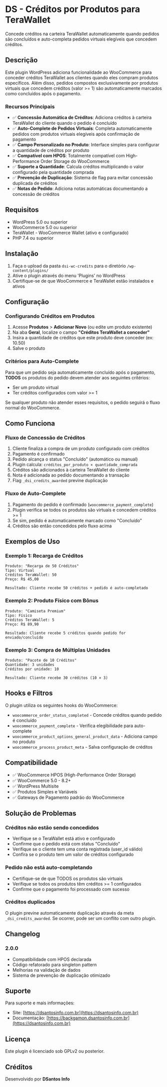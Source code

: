 # DS - Créditos por Produtos para TeraWallet

Concede créditos na carteira TeraWallet automaticamente quando pedidos são concluídos e auto-completa pedidos virtuais elegíveis que concedem créditos.

## Descrição

Este plugin WordPress adiciona funcionalidade ao WooCommerce para conceder créditos TeraWallet aos clientes quando eles compram produtos específicos. Além disso, pedidos compostos exclusivamente por produtos virtuais que concedem créditos (valor >= 1) são automaticamente marcados como concluídos após o pagamento.

### Recursos Principais

- ✅ **Concessão Automática de Créditos**: Adiciona créditos à carteira TeraWallet do cliente quando o pedido é concluído
- ✅ **Auto-Complete de Pedidos Virtuais**: Completa automaticamente pedidos com produtos virtuais elegíveis após confirmação de pagamento
- ✅ **Campo Personalizado no Produto**: Interface simples para configurar a quantidade de créditos por produto
- ✅ **Compatível com HPOS**: Totalmente compatível com High-Performance Order Storage do WooCommerce
- ✅ **Suporte a Quantidade**: Calcula créditos multiplicando o valor configurado pela quantidade comprada
- ✅ **Prevenção de Duplicação**: Sistema de flag para evitar concessão duplicada de créditos
- ✅ **Notas de Pedido**: Adiciona notas automáticas documentando a concessão de créditos

## Requisitos

- WordPress 5.0 ou superior
- WooCommerce 5.0 ou superior
- TeraWallet - WooCommerce Wallet (ativo e configurado)
- PHP 7.4 ou superior

## Instalação

1. Faça o upload da pasta `dsi-wc-credits` para o diretório `/wp-content/plugins/`
2. Ative o plugin através do menu 'Plugins' no WordPress
3. Certifique-se de que WooCommerce e TeraWallet estão instalados e ativos

## Configuração

### Configurando Créditos em Produtos

1. Acesse **Produtos** > **Adicionar Novo** (ou edite um produto existente)
2. Na aba **Geral**, localize o campo **"Créditos TeraWallet a conceder"**
3. Insira a quantidade de créditos que este produto deve conceder (ex: 10.50)
4. Salve o produto

### Critérios para Auto-Complete

Para que um pedido seja automaticamente concluído após o pagamento, **TODOS** os produtos do pedido devem atender aos seguintes critérios:

- Ser um produto virtual
- Ter créditos configurados com valor >= 1

Se qualquer produto não atender esses requisitos, o pedido seguirá o fluxo normal do WooCommerce.

## Como Funciona

### Fluxo de Concessão de Créditos

1. Cliente finaliza a compra de um produto configurado com créditos
2. Pagamento é confirmado
3. Pedido alcança o status "Concluído" (automático ou manual)
4. Plugin calcula: `créditos_por_produto × quantidade_comprada`
5. Créditos são adicionados à carteira TeraWallet do cliente
6. Nota é adicionada ao pedido documentando a transação
7. Flag `_dsi_credits_awarded` previne duplicação

### Fluxo de Auto-Complete

1. Pagamento do pedido é confirmado (`woocommerce_payment_complete`)
2. Plugin verifica se todos os produtos são virtuais e concedem créditos >= 1
3. Se sim, pedido é automaticamente marcado como "Concluído"
4. Créditos são então concedidos pelo fluxo acima

## Exemplos de Uso

### Exemplo 1: Recarga de Créditos
```
Produto: "Recarga de 50 Créditos"
Tipo: Virtual
Créditos TeraWallet: 50
Preço: R$ 45,00

Resultado: Cliente recebe 50 créditos + pedido é auto-completado
```

### Exemplo 2: Produto Físico com Bônus
```
Produto: "Camiseta Premium"
Tipo: Físico
Créditos TeraWallet: 5
Preço: R$ 89,90

Resultado: Cliente recebe 5 créditos quando pedido for enviado/concluído
```

### Exemplo 3: Compra de Múltiplas Unidades
```
Produto: "Pacote de 10 Créditos"
Quantidade: 3 unidades
Créditos por unidade: 10

Resultado: Cliente recebe 30 créditos (10 × 3)
```

## Hooks e Filtros

O plugin utiliza os seguintes hooks do WooCommerce:

- `woocommerce_order_status_completed` - Concede créditos quando pedido é concluído
- `woocommerce_payment_complete` - Verifica elegibilidade para auto-complete
- `woocommerce_product_options_general_product_data` - Adiciona campo no produto
- `woocommerce_process_product_meta` - Salva configuração de créditos

## Compatibilidade

- ✅ WooCommerce HPOS (High-Performance Order Storage)
- ✅ WooCommerce 5.0 - 8.2+
- ✅ WordPress Multisite
- ✅ Produtos Simples e Variáveis
- ✅ Gateways de Pagamento padrão do WooCommerce

## Solução de Problemas

### Créditos não estão sendo concedidos

- Verifique se o TeraWallet está ativo e configurado
- Confirme que o pedido está com status "Concluído"
- Verifique se o cliente tem uma conta registrada (user_id válido)
- Confira se o produto tem um valor de créditos configurado

### Pedido não está auto-completando

- Certifique-se de que TODOS os produtos são virtuais
- Verifique se todos os produtos têm créditos >= 1 configurados
- Confirme que o pagamento foi processado com sucesso

### Créditos duplicados

O plugin previne automaticamente duplicação através da meta `_dsi_credits_awarded`. Se ocorrer, pode ser um conflito com outro plugin.

## Changelog

### 2.0.0
- Compatibilidade com HPOS declarada
- Código refatorado para singleton pattern
- Melhorias na validação de dados
- Sistema de prevenção de duplicação otimizado

## Suporte

Para suporte e mais informações:
- Site: [https://dsantosinfo.com.br](https://dsantosinfo.com.br)
- Documentação: [https://backgamon.dsantosinfo.com.br](https://dsantosinfo.com.br)

## Licença

Este plugin é licenciado sob GPLv2 ou posterior.

## Créditos

Desenvolvido por **DSantos Info**